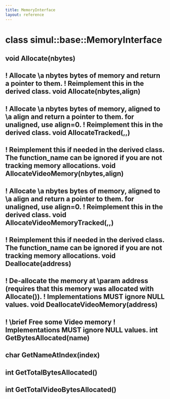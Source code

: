 ```yaml
---
title: MemoryInterface
layout: reference
---
```

class simul::base::MemoryInterface
===
void Allocate(nbytes)
------

! Allocate \a nbytes bytes of memory and return a pointer to them.
! Reimplement this in the derived class.
void Allocate(nbytes,align)
------

! Allocate \a nbytes bytes of memory, aligned to \a align and return a pointer to them. for unaligned, use align=0.
! Reimplement this in the derived class.
void AllocateTracked(,,)
------

! Reimplement this if needed in the derived class. The function_name can be ignored if you are not tracking memory allocations.
void AllocateVideoMemory(nbytes,align)
------

! Allocate \a nbytes bytes of memory, aligned to \a align and return a pointer to them. for unaligned, use align=0.
! Reimplement this in the derived class.
void AllocateVideoMemoryTracked(,,)
------

! Reimplement this if needed in the derived class. The function_name can be ignored if you are not tracking memory allocations.
void Deallocate(address)
------

! De-allocate the memory at \param address (requires that this memory was allocated with Allocate()).
! Implementations MUST ignore NULL values.
void DeallocateVideoMemory(address)
------

! \brief Free some Video memory
! Implementations MUST ignore NULL values.
int GetBytesAllocated(name)
------

char GetNameAtIndex(index)
------

int GetTotalBytesAllocated()
------

int GetTotalVideoBytesAllocated()
------

